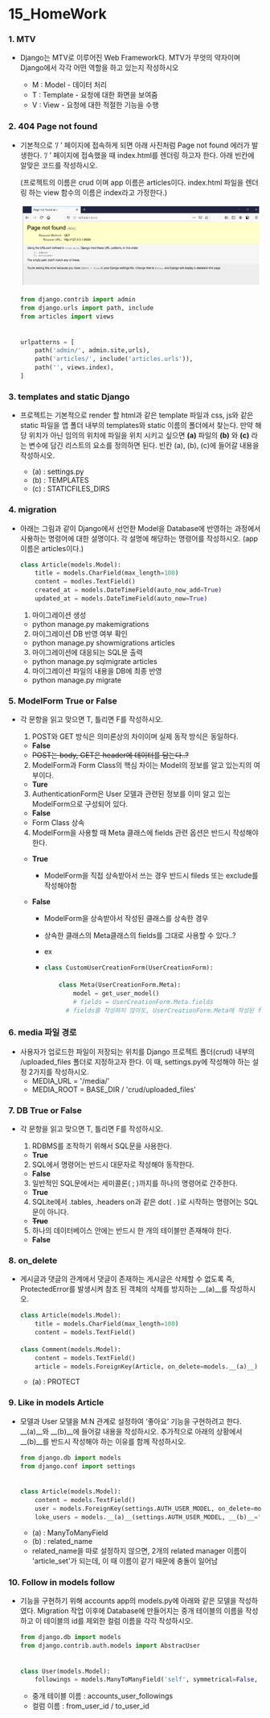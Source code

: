 # 15_HomeWork

### 1. MTV 

- Django는 MTV로 이루어진 Web Framework다. MTV가 무엇의 약자이며 Django에서 각각 어떤 역할을 하고 있는지 작성하시오

  - M : Model - 데이터 처리
  - T : Template - 요청에 대한 화면을 보여줌
  - V : View - 요청에 대한 적절한 기능을 수행



### 2. 404 Page not found 

- 기본적으로 ‘/ ’ 페이지에 접속하게 되면 아래 사진처럼 Page not found 에러가 발생한다. ‘/ ’ 페이지에 접속했을 때 index.html를 렌더링 하고자 한다. 아래 빈칸에 알맞은 코드를 작성하시오. 

  (프로젝트의 이름은 crud 이며 app 이름은 articles이다. index.html 파일을 렌더링 하는 view 함수의 이름은 index라고 가정한다.)

  ![image-20210401082116618](15_HomeWork.assets/image-20210401082116618.png)

  ```python
  from django.contrib import admin
  from django.urls import path, include
  from articles import views
  
  
  urlpatterns = [
      path('admin/', admin.site,urls),
      path('articles/', include('articles.urls')),
      path('', views.index),
  ]
  ```




### 3. templates and static Django 

- 프로젝트는 기본적으로 render 할 html과 같은 template 파일과 css, js와 같은 static 파일을 앱 폴더 내부의 templates와 static 이름의 폴더에서 찾는다. 만약 해당 위치가 아닌 임의의 위치에 파일을 위치 시키고 싶으면 __(a)__ 파일의 __(b)__ 와 __(c)__ 라는 변수에 담긴 리스트의 요소를 정의하면 된다. 빈칸 (a), (b), (c)에 들어갈 내용을 작성하시오. 

  - (a) : settings.py
  - (b) : TEMPLATES
  - (c) : STATICFILES_DIRS



### 4. migration

- 아래는 그림과 같이 Django에서 선언한 Model을 Database에 반영하는 과정에서 사용하는 명령어에 대한 설명이다. 각 설명에 해당하는 명령어를 작성하시오. (app 이름은 articles이다.)

  ```python
  class Article(models.Model):
      title = models.CharField(max_length=100)
      content = modles.TextField()
      created_at = models.DateTimeField(auto_now_add=True)
      updated_at = models.DateTimeField(auto_now=True)
  ```

  1) 마이그레이션 생성 

  - python manage.py makemigrations

  2) 마이그레이션 DB 반영 여부 확인 

  - python manage.py showmigrations articles
  
  3) 마이그레이션에 대응되는 SQL문 출력 
  
  - python manage.py sqlmigrate articles <migration number>
  
  4) 마이그레이션 파일의 내용을 DB에 최종 반영
  
  - python manage.py migrate



### 5. ModelForm True or False 

- 각 문항을 읽고 맞으면 T, 틀리면 F를 작성하시오. 

  1) POST와 GET 방식은 의미론상의 차이이며 실제 동작 방식은 동일하다. 

  - **False**
  - ~~POST는 body, GET은 header에 데이터를 담는다..?~~

  2) ModelForm과 Form Class의 핵심 차이는 Model의 정보를 알고 있는지의 여부이다. 

  - **Ture**

  3) AuthenticationForm은 User 모델과 관련된 정보를 이미 알고 있는 ModelForm으로 구성되어 있다. 

  - **False**
  - Form Class 상속

  4) ModelForm을 사용할 때 Meta 클래스에 fields 관련 옵션은 반드시 작성해야 한다.

  - **True**
    - ModelForm을 직접 상속받아서 쓰는 경우 반드시 fileds 또는 exclude를 작성해야함

  - **False**

    - ModelForm을 상속받아서 작성된 클래스를 상속한 경우

    - 상속한 클래스의 Meta클래스의 fields를 그대로 사용할 수 있다..?

    - ex

    - ```python
      class CustomUserCreationForm(UserCreationForm):
      
          class Meta(UserCreationForm.Meta):
              model = get_user_model()
              # fields = UserCreationForm.Meta.fields
      		# fields를 작성하지 않아도, UserCreationForm.Meta에 작성된 fileds가 있기 때문에 괜찮은 듯..?
      ```



### 6. media 파일 경로 

- 사용자가 업로드한 파일이 저장되는 위치를 Django 프로젝트 폴더(crud) 내부의 /uploaded_files 폴더로 지정하고자 한다. 이 때, settings.py에 작성해야 하는 설정 2가지를 작성하시오.
  - MEDIA_URL = '/media/'
  - MEDIA_ROOT = BASE_DIR / 'crud/uploaded_files'



### 7. DB True or False 

- 각 문항을 읽고 맞으면 T, 틀리면 F를 작성하시오. 

  1) RDBMS를 조작하기 위해서 SQL문을 사용한다. 

  - **True**

  2) SQL에서 명령어는 반드시 대문자로 작성해야 동작한다. 

  - **False**

  3) 일반적인 SQL문에서는 세미콜론( ; )까지를 하나의 명령어로 간주한다. 
  
  - **True**
  
  4) SQLite에서 .tables, .headers on과 같은 dot( . )로 시작하는 명령어는 SQL문이 아니다. 
  
  - ~~**True**~~
  
  5) 하나의 데이터베이스 안에는 반드시 한 개의 테이블만 존재해야 한다.
  
  - **False**



### 8. on_delete 

- 게시글과 댓글의 관계에서 댓글이 존재하는 게시글은 삭제할 수 없도록 즉, ProtectedError를 발생시켜 참조 된 객체의 삭제를 방지하는 __(a)__를 작성하시오.

  ```python
  class Article(models.Model):
      title = models.CharField(max_length=100)
      content = models.TextField()
      
  class Comment(models.Model):
      content = models.TextField()
      article = models.ForeignKey(Article, on_delete=models.__(a)__)
  ```

  - (a) : PROTECT



### 9. Like in models Article 

- 모델과 User 모델을 M:N 관계로 설정하여 ‘좋아요’ 기능을 구현하려고 한다. __(a)__와 __(b)__에 들어갈 내용을 작성하시오. 추가적으로 아래의 상황에서 __(b)__를 반드시 작성해야 하는 이유를 함께 작성하시오.

  ```python
  from django.db import models
  from django.conf import settings
  
  
  class Article(models.Model):
      content = models.TextField()
      user = models.ForeignKey(settings.AUTH_USER_MODEL, on_delete=models.CASCADE)
      loke_users = models.__(a)__(settings.AUTH_USER_MODEL, __(b)__='like_articles')
  ```

  - (a) : ManyToManyField
  - (b) : related_name
  - related_name을 따로 설정하지 않으면, 2개의 related manager 이름이 'article_set'가 되는데, 이 때 이름이 같기 때문에 충돌이 일어남



### 10. Follow in models follow 

- 기능을 구현하기 위해 accounts app의 models.py에 아래와 같은 모델을 작성하였다. Migration 작업 이후에 Database에 만들어지는 중개 테이블의 이름을 작성 하고 이 테이블의 id를 제외한 컬럼 이름을 각각 작성하시오.

  ```python
  from django.db import models
  from django.contrib.auth.models import AbstracUser
  
  
  class User(models.Model):
      followings = models.ManyToManyField('self', symmetrical=False, related_name='followers')
  ```

  - 중개 테이블 이름 : accounts_user_followings
  - 컬럼 이름 : from_user_id / to_user_id
